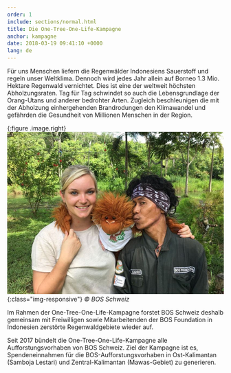```yaml
---
order: 1
include: sections/normal.html
title: Die One-Tree-One-Life-Kampagne
anchor: kampagne
date: 2018-03-19 09:41:10 +0000
lang: de
---
```

Für uns Menschen liefern die Regenwälder Indonesiens Sauerstoff und regeln unser Weltklima. Dennoch wird jedes Jahr allein auf Borneo 1.3 Mio. Hektare Regenwald vernichtet. Dies ist eine der weltweit höchsten Abholzungsraten. Tag für Tag schwindet so auch die Lebensgrundlage der Orang-Utans und anderer bedrohter Arten. Zugleich beschleunigen die mit der Abholzung einhergehenden Brandrodungen den Klimawandel und gefährden die Gesundheit von Millionen Menschen in der Region. 

{:figure .image.right}
![Angela Burri](/gallery/full/2018/01/26/IMG-20180126-WA0059.jpg){:class="img-responsive"}
_&copy; BOS Schweiz_

Im Rahmen der One-Tree-One-Life-Kampagne forstet BOS Schweiz deshalb gemeinsam mit Freiwilligen sowie Mitarbeitenden der BOS Foundation in Indonesien zerstörte Regenwaldgebiete wieder auf.

Seit 2017 bündelt die One-Tree-One-Life-Kampagne alle Aufforstungsvorhaben von BOS Schweiz. Ziel der Kampagne ist es, Spendeneinnahmen für die BOS-Aufforstungsvorhaben in Ost-Kalimantan (Samboja Lestari) und Zentral-Kalimantan (Mawas-Gebiet) zu generieren. 
